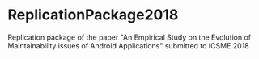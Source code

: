 # ReplicationPackage2018
Replication package of the paper "An Empirical Study on the Evolution of Maintainability issues of Android Applications" submitted to ICSME 2018
